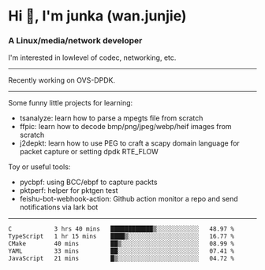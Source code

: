 
<h1 >Hi 👋, I'm junka (wan.junjie)</h1>
<h3 >A Linux/media/network developer</h3>


I'm interested in lowlevel of codec, networking, etc.


---

Recently working on OVS-DPDK.

---

Some funny little projects for learning:

- tsanalyze: learn how to parse a mpegts file from scratch 
- ffpic: learn how to decode bmp/png/jpeg/webp/heif images from scratch
- j2depkt: learn how to use PEG to craft a scapy domain language for packet capture or setting dpdk RTE_FLOW

Toy or useful tools:

- pycbpf: using BCC/ebpf to capture packts
- pktperf: helper for pktgen test
- feishu-bot-webhook-action: Github action monitor a repo and send notifications via lark bot

---

<!--START_SECTION:waka-->

```txt
C            3 hrs 40 mins   ████████████▒░░░░░░░░░░░░   48.97 %
TypeScript   1 hr 15 mins    ████▒░░░░░░░░░░░░░░░░░░░░   16.77 %
CMake        40 mins         ██▒░░░░░░░░░░░░░░░░░░░░░░   08.99 %
YAML         33 mins         ██░░░░░░░░░░░░░░░░░░░░░░░   07.41 %
JavaScript   21 mins         █▒░░░░░░░░░░░░░░░░░░░░░░░   04.72 %
```

<!--END_SECTION:waka-->

